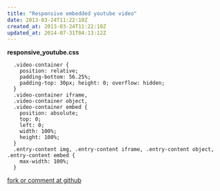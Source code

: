 ```yaml
---
title: "Responsive embedded youtube video"
date: 2013-03-24T11:22:10Z
created_at: 2013-03-24T11:22:10Z
updated_at: 2014-07-31T04:13:12Z
---
```


<strong>responsive_youtube.css</strong>

      .video-container {
        position: relative;
        padding-bottom: 56.25%;
        padding-top: 30px; height: 0; overflow: hidden;
      }
      .video-container iframe,
      .video-container object,
      .video-container embed {
        position: absolute;
        top: 0;
        left: 0;
        width: 100%;
        height: 100%;
      }
      .entry-content img, .entry-content iframe, .entry-content object, .entry-content embed {
        max-width: 100%;
      }

[fork or comment at github](https://gist.github.com/5231484)
